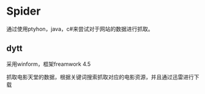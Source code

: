 # Spider

通过使用ptyhon，java，c#来尝试对于网站的数据进行抓取。

## dytt

采用winform，框架freamwork 4.5

抓取电影天堂的数据，根据关键词搜索抓取对应的电影资源，并且通过迅雷进行下载







